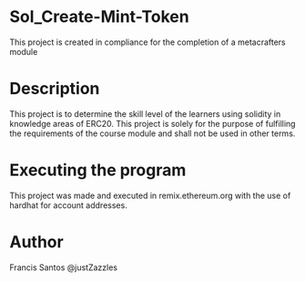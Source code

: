 # Sol_Create-Mint-Token
This project is created in compliance for the completion of a metacrafters module
# Description
This project is to determine the skill level of the learners using solidity in knowledge areas of ERC20. This project is solely for the purpose of fulfilling the requirements of the course module and shall not be used in other terms.
# Executing the program
This project was made and executed in remix.ethereum.org with the use of hardhat for account addresses.
# Author
Francis Santos
@justZazzles
